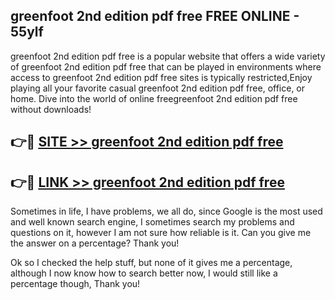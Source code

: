 ## greenfoot 2nd edition pdf free FREE ONLINE - 55ylf

greenfoot 2nd edition pdf free is a popular website that offers a wide variety of greenfoot 2nd edition pdf free that can be played in environments where access to greenfoot 2nd edition pdf free sites is typically restricted,Enjoy playing all your favorite casual greenfoot 2nd edition pdf free, office, or home. Dive into the world of online freegreenfoot 2nd edition pdf free without downloads!

## 👉🔴 [SITE >> greenfoot 2nd edition pdf free](http://news.freeplayer.one?title=greenfoot_2nd_edition_pdf_free&ref=FRRE)

## 👉🔴 [LINK >> greenfoot 2nd edition pdf free](http://news.freeplayer.one?title=greenfoot_2nd_edition_pdf_free&ref=FREE)

Sometimes in life, I have problems, we all do, since Google is the most used and well known search engine, I sometimes search my problems and questions on it, however I am not sure how reliable is it. Can you give me the answer on a percentage? Thank you!

Ok so I checked the help stuff, but none of it gives me a percentage, although I now know how to search better now, I would still like a percentage though, Thank you!